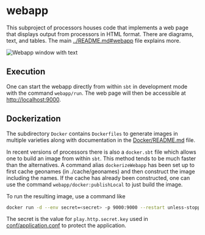 # webapp

This subproject of processors houses code that implements a web page that displays
output from processors in HTML format.  There are diagrams, text, and tables.
The main [../README.md#webapp](../README.md#webapp) file explains more.

![Webapp window with text](../doc/webapp_full.png?raw=True")

## Execution

One can start the webapp directly from within `sbt` in development mode with the command `webapp/run`.  The web page will then be accessible at [http://localhost:9000](http://localhost:9000).

## Dockerization

The subdirectory `Docker` contains `Dockerfiles` to generate images in
multiple varieties along with documentation in the [Docker/README.md](./Docker/README.md) file.

In recent versions of processors there is also a `docker.sbt` file which allows one
to build an image from within `sbt`.  This method tends to be much faster than
the alternatives.  A command alias `dockerizeWebapp` has been set up to first cache
geonames (in ./cache/geonames) and then construct the image including the names.
If the cache has already been constructed, one can use the command
`webapp/docker:publishLocal` to just build the image.

To run the resulting image, use a command like
```bash
docker run -d --env secret=<secret> -p 9000:9000 --restart unless-stopped processors-webapp:latest &
```
The secret is the value for `play.http.secret.key` used in
[conf/application.conf](./conf/application.conf) to protect the application.
